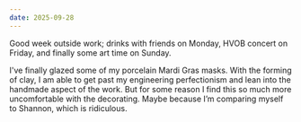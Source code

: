 ```yaml
---
date: 2025-09-28
---
```


Good week outside work; drinks with friends on Monday, HVOB concert on Friday, and finally some art time on Sunday.

I've finally glazed some of my porcelain Mardi Gras masks. With the forming of clay, I am able to get past my engineering perfectionism and lean into the handmade aspect of the work. But for some reason I find this so much more uncomfortable with the decorating. Maybe because I’m comparing myself to Shannon, which is ridiculous.
